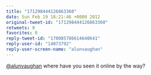 ```yaml
---
title: "171298444126863360"
date: Sun Feb 19 18:21:46 +0000 2012
original-tweet-id: "171298444126863360"
retweets: 0
favorites: 0
reply-tweet-id: "170085786614640641"
reply-user-id: "14073792"
reply-user-screen-name: "alunvaughan"
---
```

<a href="https://twitter.com/alunvaughan">@alunvaughan</a> where have you seen it online by the way?

